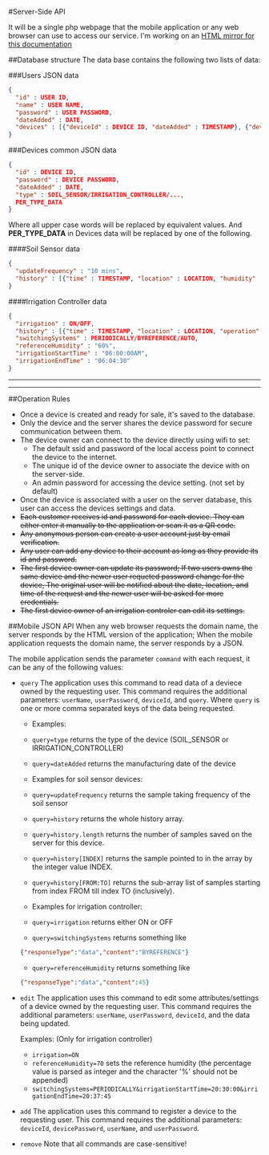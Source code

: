 #Server-Side API

It will be a single php webpage that the mobile application or any web browser can use to access our service.
I'm working on an [HTML mirror for this documentation](https://meena-erian.github.io/SmarF/components/API/)

##Database structure
The data base contains the following two lists of data:

###Users JSON data
```JSON
{
  "id" : USER ID,
  "name" : USER NAME,
  "password" : USER PASSWORD,
  "dateAdded" : DATE,
  "devices" : [{"deviceId" : DEVICE ID, "dateAdded" : TIMESTAMP}, {"deviceId" : DEVICE ID, "dateAdded" : TIMESTAMP} ...]
}
```

###Devices common JSON data
```JSON
{
  "id" : DEVICE ID,
  "password" : DEVICE PASSWORD,
  "dateAdded" : DATE,
  "type" : SOIL_SENSOR/IRRIGATION_CONTROLLER/...,
  PER_TYPE_DATA
}
```

Where all upper case words will be replaced by equivalent values. And **PER_TYPE_DATA** in Devices data will be replaced by one of the following.

####Soil Sensor data
```JSON
{
  "updateFrequency" : "10 mins",
  "history" : [{"time" : TIMESTAMP, "location" : LOCATION, "humidity" : HUMIDITY}, {"time" : TIMESTAMP, "location" : LOCATION, "humidity" : HUMIDITY}, ...]
}
```
####Irrigation Controller data
```JSON
{
  "irrigation" : ON/OFF,
  "history" : [{"time" : TIMESTAMP, "location" : LOCATION, "operation" : SWITCHED ON/OFF}, {"time" : TIMESTAMP, "location" : LOCATION, "operation" : SWITCHED ON/OFF}],
  "switchingSystems" : PERIODICALLY/BYREFERENCE/AUTO,
  "referenceHumidity" : "60%",
  "irrigationStartTime" : "06:00:00AM",
  "irrigationEndTime" : "06:04:30"
}
```

---
---

##Operation Rules
- Once a device is created and ready for sale, it's saved to the database.
- Only the device and the server shares the device password for secure communication between them.
- The device owner can connect to the device directly using wifi to set:
  - The default ssid and password of the local access point to connect the device to the internet.
  - The unique id of the device owner to associate the device with on the server-side.
  - An admin password for accessing the device setting. (not set by default)
- Once the device is associated with a user on the server database, this user can access the devices settings and data.
- ~~Each customer receives id and password for each device. They can either enter it manually to the application or scan it as a QR code.~~
- ~~Any anonymous person can create a user account just by email verification.~~
- ~~Any user can add any device to their account as long as they provide its id and password.~~
- ~~The first device owner can update its password; If two users owns the same device and the newer user requeted password change for the device, The original user will be notified about the date, location, and time of the request and the newer user will be asked for more credentials.~~
- ~~The first device owner of an irrigation controler can edit its settings.~~


##Mobile JSON API
When any web browser requests the domain name, the server responds by the HTML version of the application; When the mobile application requests the domain name, the server responds by a JSON.

The mobile application sends the parameter ```command``` with each request, it can be any of the following values:

- ```query``` 
The application uses this command to read data of a deviece owned by the requesting user.
    This command requires the additional parameters: ```userName```, ```userPassword```, ```deviceId```, and ```query```.
    Where ```query``` is one or more comma separated keys of the data being requested.
    
    - Examples:
     - ```query=type``` returns the type of the device (SOIL_SENSOR or IRRIGATION_CONTROLLER)
     - ```query=dateAdded``` returns the manufacturing date of the device 
    
    - Examples for soil sensor devices:
     - ```query=updateFrequency``` returns the sample taking frequency of the soil sensor
     - ```query=history``` returns the whole history array.
     - ```query=history.length``` returns the number of samples saved on the server for this device.
     - ```query=history[INDEX]``` returns the sample pointed to in the array by the integer value INDEX.
     - ```query=history[FROM:TO]``` returns the sub-array list of samples starting from index FROM till index TO (inclusively).
    - Examples for irrigation controller:
     - ```query=irrigation``` returns either ON or OFF
     - ```query=switchingSystems``` returns something like 
     ```JSON
     {"responseType":"data","content":"BYREFERENCE"}
     ```
     - ```query=referenceHumidity``` returns something like
     ```JSON
     {"responseType":"data","content":45}
     ```
- ```edit```
 The application uses this command to edit some attributes/settings of a device owned by the requesting user.
    This command requires the additional parameters: ```userName```, ```userPassword```, ```deviceId```, and the data being updated.
    
    Examples: (Only for irrigation controller)
    - ```irrigation=ON```
    - ```referenceHumidity=70``` sets the reference humidity (the percentage value is parsed as integer and the character '%' should not be appended)
    - ```switchingSystems=PERIODICALLY&irrigationStartTime=20:30:00&irrigationEndTime=20:37:45```
- ```add```
  The application uses this command to register a device to the requesting user.
    This command requires the additional parameters: ```deviceId```, ```devicePassword```, ```userName```, and ```userPassword```.
- ```remove```
Note that all commands are case-sensitive!

